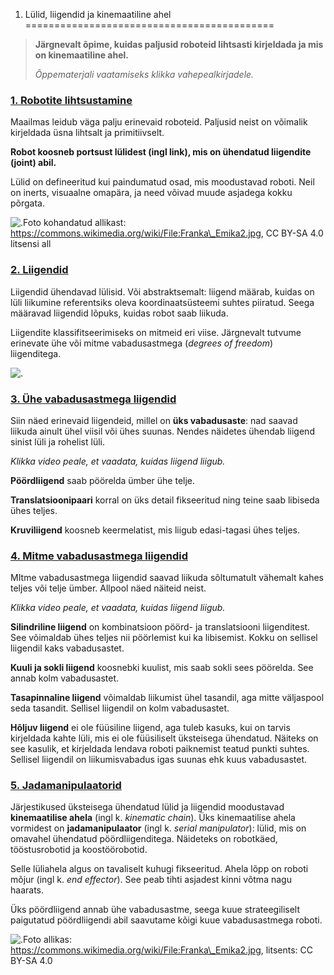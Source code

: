 



 1. Lülid, liigendid ja kinemaatiline ahel
===========================================











> 
> 
> **Järgnevalt õpime, kuidas paljusid roboteid lihtsasti kirjeldada ja mis on kinemaatiline ahel.**
> 
> 
> 
> 
> *Õppematerjali vaatamiseks klikka vahepealkirjadele.*
> 
> 
> 
> 



### [**1. Robotite lihtsustamine**](#)

Maailmas leidub väga palju erinevaid roboteid. Paljusid neist on võimalik kirjeldada üsna lihtsalt ja primitiivselt.




**Robot koosneb portsust lülidest (ingl link), mis on ühendatud liigendite (joint) abil.**




Lülid on defineeritud kui paindumatud osad, mis moodustavad roboti. Neil on inerts, visuaalne omapära, ja need võivad muude asjadega kokku põrgata.




![.](https://sisu.ut.ee/sites/default/files/rosak/files/kinematics_joined_franka_diagram_b7928ba7479e9e411cfbe7ae8529fd0e.jpg)Foto kohandatud allikast: https://commons.wikimedia.org/wiki/File:Franka\_Emika2.jpg, CC BY-SA 4.0 litsensi all









### [**2. Liigendid**](#)

Liigendid ühendavad lülisid. Või abstraktsemalt: liigend määrab, kuidas on lüli liikumine referentsiks oleva koordinaatsüsteemi suhtes piiratud. Seega määravad liigendid lõpuks, kuidas robot saab liikuda.




Liigendite klassifitseerimiseks on mitmeid eri viise. Järgnevalt tutvume erinevate ühe või mitme vabadusastmega (*degrees of freedom*) liigenditega.




![.](https://sisu.ut.ee/sites/default/files/rosak/files/kinetics_joints_on_abstract_franka_5166161ad43c6c265c5e34e097377db3.png)









### [**3. Ühe vabadusastmega liigendid**](#)

Siin näed erinevaid liigendeid, millel on **üks vabadusaste**: nad saavad liikuda ainult ühel viisil või ühes suunas. Nendes näidetes ühendab liigend sinist lüli ja rohelist lüli.




*Klikka video peale, et vaadata, kuidas liigend liigub.*




**Pöördliigend** saab pöörelda ümber ühe telje.  





**Translatsioonipaari** korral on üks detail fikseeritud ning teine saab libiseda ühes teljes.  





**Kruviliigend** koosneb keermelatist, mis liigub edasi-tagasi ühes teljes.  










### [**4. Mitme vabadusastmega liigendid**](#)

MItme vabadusastmega liigendid saavad liikuda sõltumatult vähemalt kahes teljes või telje ümber. Allpool näed näiteid neist.




*Klikka video peale, et vaadata, kuidas liigend liigub.*




**Silindriline liigend** on kombinatsioon pöörd- ja translatsiooni liigenditest. See võimaldab ühes teljes nii pöörlemist kui ka libisemist. Kokku on sellisel liigendil kaks vabadusastet.  





**Kuuli ja sokli liigend** koosnebki kuulist, mis saab sokli sees pöörelda. See annab kolm vabadusastet.  





**Tasapinnaline liigend** võimaldab liikumist ühel tasandil, aga mitte väljaspool seda tasandit. Sellisel liigendil on kolm vabadusastet.  





**Hõljuv liigend** ei ole füüsiline liigend, aga tuleb kasuks, kui on tarvis kirjeldada kahte lüli, mis ei ole füüsiliselt üksteisega ühendatud. Näiteks on see kasulik, et kirjeldada lendava roboti paiknemist teatud punkti suhtes. Sellisel liigendil on liikumisvabadus igas suunas ehk kuus vabadusastet.  










### [**5. Jadamanipulaatorid**](#)

Järjestikused üksteisega ühendatud lülid ja liigendid moodustavad **kinemaatilise ahela** (ingl k. *kinematic chain*). Üks kinemaatilise ahela vormidest on **jadamanipulaator** (ingl k. *serial manipulator*): lülid, mis on omavahel ühendatud pöördliigenditega. Näideteks on robotkäed, tööstusrobotid ja koostöörobotid.




 Selle lüliahela algus on tavaliselt kuhugi fikseeritud. Ahela lõpp on roboti mõjur (ingl k. *end effector*). See peab tihti asjadest kinni võtma nagu haarats.




 Üks pöördliigend annab ühe vabadusastme, seega kuue strateegiliselt paigutatud pöördliigendi abil saavutame kõigi kuue vabadusastmega roboti.




![.](https://sisu.ut.ee/sites/default/files/rosak/files/franka_emika_from_wikimedia_fca5a3a5627c5e8581ca3a6070f37501.jpg)Foto allikas: https://commons.wikimedia.org/wiki/File:Franka\_Emika2.jpg, litsents: CC BY-SA 4.0  




